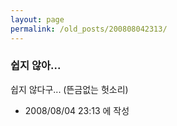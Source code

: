 ```yaml
---
layout: page
permalink: /old_posts/200808042313/
---
```


### 쉽지 않아...

쉽지 않다구... (뜬금없는 헛소리)





- 2008/08/04 23:13 에 작성